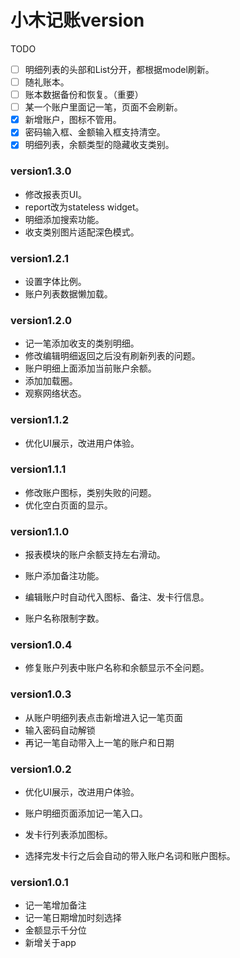 # 小木记账version

TODO

- [ ] 明细列表的头部和List分开，都根据model刷新。
- [ ] 随礼账本。
- [ ] 账本数据备份和恢复。（重要）
- [ ] 某一个账户里面记一笔，页面不会刷新。
- [x] 新增账户，图标不管用。
- [x] 密码输入框、金额输入框支持清空。
- [x] 明细列表，余额类型的隐藏收支类别。

### version1.3.0

- 修改报表页UI。
- report改为stateless widget。
- 明细添加搜索功能。
- 收支类别图片适配深色模式。

### version1.2.1

- 设置字体比例。
- 账户列表数据懒加载。

### version1.2.0

- 记一笔添加收支的类别明细。
- 修改编辑明细返回之后没有刷新列表的问题。
- 账户明细上面添加当前账户余额。
- 添加加载圈。
- 观察网络状态。

### version1.1.2

- 优化UI展示，改进用户体验。

### version1.1.1

- 修改账户图标，类别失败的问题。
- 优化空白页面的显示。

### version1.1.0

- 报表模块的账户余额支持左右滑动。
- 账户添加备注功能。


- 编辑账户时自动代入图标、备注、发卡行信息。


- 账户名称限制字数。

### version1.0.4

- 修复账户列表中账户名称和余额显示不全问题。

### version1.0.3

- 从账户明细列表点击新增进入记一笔页面
- 输入密码自动解锁
- 再记一笔自动带入上一笔的账户和日期

### version1.0.2

- 优化UI展示，改进用户体验。

- 账户明细页面添加记一笔入口。
- 发卡行列表添加图标。
- 选择完发卡行之后会自动的带入账户名词和账户图标。

### version1.0.1

- 记一笔增加备注
- 记一笔日期增加时刻选择
- 金额显示千分位
- 新增关于app
